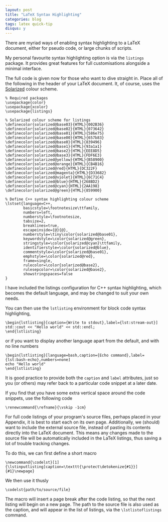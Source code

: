 ```yaml
---
layout: post
title: "LaTeX Syntax Highlighting"
categories: blog
tags: latex quick-tip
disqus: y
---
```


There are myriad ways of enabling syntax highlighting to a LaTeX document, either for pseudo code, or large chunks of scripts.

My personal favourite syntax highlighting option is via the `listings` package. It provides great features for full customisations alongside a minimal interface.

The full code is given now for those who want to dive straight in. Place all of the following in the header of your LaTeX document. It, of course, uses the [Solarized](http://ethanschoonover.com/solarized) colour scheme.

<pre><code class="language-latex">% Required packages
\usepackage{color}
\usepackage{xcolor}
\usepackage{listings}

% Solarized colour scheme for listings
\definecolor{solarized@base03}{HTML}{002B36}
\definecolor{solarized@base02}{HTML}{073642}
\definecolor{solarized@base01}{HTML}{586e75}
\definecolor{solarized@base00}{HTML}{657b83}
\definecolor{solarized@base0}{HTML}{839496}
\definecolor{solarized@base1}{HTML}{93a1a1}
\definecolor{solarized@base2}{HTML}{EEE8D5}
\definecolor{solarized@base3}{HTML}{FDF6E3}
\definecolor{solarized@yellow}{HTML}{B58900}
\definecolor{solarized@orange}{HTML}{CB4B16}
\definecolor{solarized@red}{HTML}{DC322F}
\definecolor{solarized@magenta}{HTML}{D33682}
\definecolor{solarized@violet}{HTML}{6C71C4}
\definecolor{solarized@blue}{HTML}{268BD2}
\definecolor{solarized@cyan}{HTML}{2AA198}
\definecolor{solarized@green}{HTML}{859900}

% Define C++ syntax highlighting colour scheme
\lstset{language=C++,
        basicstyle=\footnotesize\ttfamily,
        numbers=left,
        numberstyle=\footnotesize,
        tabsize=2,
        breaklines=true,
        escapeinside={@}{@},
        numberstyle=\tiny\color{solarized@base01},
        keywordstyle=\color{solarized@green},
        stringstyle=\color{solarized@cyan}\ttfamily,
        identifierstyle=\color{solarized@blue},
        commentstyle=\color{solarized@base01},
        emphstyle=\color{solarized@red},
        frame=single,
        rulecolor=\color{solarized@base2},
        rulesepcolor=\color{solarized@base2},
        showstringspaces=false
}
</code></pre>

I have included the listings configuration for C++ syntax highlighting, which becomes the default language, and may be changed to suit your own needs.

You can then use the `lstlisting` environment for block code syntax highlighting,

<pre><code class="language-latex">\begin{lstlisting}[caption={Write to stdout},label={lst:stream-out}]
std::cout << "Hello world" << std::endl;
\end{lstlisting}
</code></pre>

or if you want to display another language apart from the default, and with no line numbers

<pre><code class="language-latex">\begin{lstlisting}[language=bash,caption={Echo command},label={lst:bash-echo},numbers=none]
echo "Hello world"
\end{lstlisting}
</code></pre>

It is good practice to provide both the `caption` and `label` attributes, just so you (or others) may refer back to a particular code snippet at a later date.

If you find that you have some extra vertical space around the code snippets, use the following code

<pre><code class="language-latex">\renewcommand{\refname}{\vskip -1cm}
</code></pre>

For full code listings of your program's source files, perhaps placed in your Appendix, it is best to start each on its own page. Additionally, we (should) want to include the external source file, instead of pasting its contents directly into the LaTeX document. This means any changes made to the source file will be automatically included in the LaTeX listings, thus saving a lot of trouble tracking changes.

To do this, we can first define a short macro

<pre><code class="language-latex">\newcommand{\codelst}[1]{\lstinputlisting[caption=\texttt{\protect\detokenize{#1}}]{#1}\newpage}
</code></pre>

We then use it thusly

<pre><code class="language-latex">\codelst{path/to/source/file}
</code></pre>

The macro will insert a page break after the code listing, so that the next listing will begin on a new page. The path to the source file is also used as the caption, and will appear in the list of listings, via the `\lstlistoflistings` command.